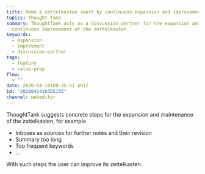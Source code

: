 ```yaml
---
title: Make a zettelkasten smart by continuous expansion and improvement
topics: Thought Tank
summary: ThoughtTank acts as a discussion partner for the expansion and
  continuous improvement of the zettelkasten.
keywords:
  - expansion
  - improvment
  - discussion-partner
tags:
  - feature
  - value-prop
flow:
  - ""
date: 2020-04-14T08:35:51.491Z
id: "2020041410355155"
channel: webeditor
---
```

ThoughtTank suggests concrete steps for the expansion and maintenance of the zettelkasten, for example

- Inboxes as sources for further notes and their revision
- Summary too long
- Too frequent keywords
- ...

With such steps the user can improve its zettelkasten.
